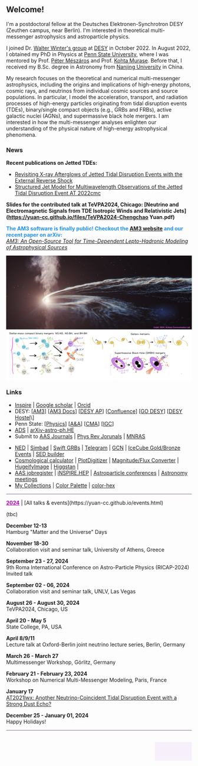 ## Welcome!

I'm a postdoctoral fellow at the Deutsches Elektronen-Synchrotron DESY (Zeuthen campus, near Berlin). I'm interested in theoretical multi-messenger astrophysics and astroparticle physics. 

I joined Dr. [Walter Winter's group](https://www-zeuthen.desy.de/~wwinter/) at [DESY](https://astroparticle-physics.desy.de) in October 2022. In August 2022, I obtained my PhD in Physics at [Penn State University](https://www.psu.edu), where I was mentored by Prof. [Péter Mészáros](http://personal.psu.edu/nnp/) and Prof. [Kohta Murase](https://science.psu.edu/physics/people/kohta-murase). Before that, I received my B.Sc. degree in Astronomy from [Nanjing University](https://astronomy.nju.edu.cn/EN/index.html) in China. 

My research focuses on the theoretical and numerical multi-messenger astrophysics, including the origins and implications of high-energy photons, cosmic rays, and neutrinos from individual cosmic sources and source populations. In particular, I model the acceleration, transport, and radiation processes of high-energy particles originating from tidal disruption events (TDEs), binary/single compact objects (e.g., GRBs and FRBs), active galactic nuclei (AGNs), and supermassive black hole mergers. I am interested in how the multi-messenger analyses enlighten our understanding of the physical nature of high-energy astrophysical phenomena.

### News
**Recent publications on Jetted TDEs:**
* [Revisiting X-ray Afterglows of Jetted Tidal Disruption Events with the External Reverse Shock](https://arxiv.org/abs/2411.07925)
* [Structured Jet Model for Multiwavelength Observations of the Jetted Tidal Disruption Event AT 2022cmc](https://arxiv.org/abs/2406.11513)

**Slides for the contributed talk at TeVPA2024, Chicago: [Neutrino and Electromagnetic Signals from TDE Isotropic Winds and Relativistic Jets](https://yuan-cc.github.io/files/TeVPA2024-Chengchao Yuan.pdf)**

<span style="color:#1E90FF"><b>The AM3 software is finally public! Checkout the [AM3 website](https://am3.readthedocs.io/) and our recent paper on arXiv:</b> <br />
[   *AM3: An Open-Source Tool for Time-Dependent Lepto-Hadronic Modeling of Astrophysical Sources*](https://arxiv.org/abs/2312.13371)</span>

<img align="center" src="files/TDEs.jpg" alt="drawing" height="200" width="840"/>
<img align="center" src="files/cover.png" alt="drawing" width="840" />

### Links
* [Inspire](https://inspirehep.net/authors/1671091) &#124; [Google scholar](https://scholar.google.com/citations?user=esUZFoMAAAAJ&hl=en) &#124; [Orcid](https://orcid.org/0000-0003-0327-6136)
* DESY: \[[AM3](https://gitlab.desy.de/am3/am3)\] \[[AM3 Docs](https://am3.readthedocs.io/)\] \[[DESY AP](https://astroparticle-physics.desy.de/about_us/group_members/theory/index_eng.html)\] \[[Confluence](https://confluence.desy.de)\] \[[GO DESY](https://go.desy.de)\] \[[DESY Hostel]([https://go.desy.de](https://welcome-services.desy.de/hostel_in_zeuthen/index_eng.html))\]
* Penn State: \[[Physics](https://science.psu.edu/physics)\] \[[A&A](https://science.psu.edu/astro)\] \[[CMA](http://cpa.igc.psu.edu)\] \[[IGC](http://www.gravity.psu.edu)\]
* [ADS](https://ui.adsabs.harvard.edu) &#124; [arXiv-astro-ph.HE](https://arxiv.org/list/astro-ph.HE/recent) 
* Submit to [AAS Journals](https://aas.msubmit.net/) &#124; [Phys Rev Jorunals](https://authors.aps.org/Submissions/login/new) &#124; [MNRAS](https://mc.manuscriptcentral.com/mnras#)
<!--* [IceCube-pubs](https://icecube.wisc.edu/pubs) / [LIGO-detection-paper](https://www.ligo.caltech.edu/page/detection-companion-papers)  -->
* [NED](http://nedwww.ipac.caltech.edu) &#124; [Simbad](http://simbad.cfa.harvard.edu/simbad/) &#124; [Swift GRBs](https://www.swift.ac.uk/xrt_live_cat/docs.php#index) &#124; [Telegram](https://astronomerstelegram.org) &#124; [GCN](https://gcn.gsfc.nasa.gov/gcn/gcn3_archive.html) &#124; [IceCube Gold/Bronze Events](https://gcn.gsfc.nasa.gov/amon_icecube_gold_bronze_events.html) &#124; [SED builder](https://tools.ssdc.asi.it/SED/)
* [Cosmological calculator](https://ned.ipac.caltech.edu/help/cosmology_calc.html) &#124; [PlotDigitizer](https://automeris.io/WebPlotDigitizer/) &#124; [Magnitude/Flux Converter](https://irsa.ipac.caltech.edu/data/SPITZER/docs/dataanalysistools/tools/pet/magtojy/) &#124; [HugeifyImage](https://waifu2x.booru.pics) &#124; [Higgstan](https://higgstan.com) &#124; 
* [AAS jobregister](https://jobregister.aas.org) &#124; [iNSPIRE.HEP](https://inspirehep.net) &#124; [Astroparticle conferences](http://www.nu.to.infn.it/conf/) &#124; [Astronomy meetings](http://www.cadc-ccda.hia-iha.nrc-cnrc.gc.ca/en/meetings/)
* [My Collections](https://yuan-cc.github.io/collections.html) &#124; [Color Palette](https://colors.dopely.top/palettes) &#124; [color-hex](https://www.color-hex.com)


<hr style="height:2px;border-width:0;color:gray;background-color:#B3A1BF">
<a href="https://yuan-cc.github.io/events.html" style="color:#B200B2;text-decoration: underline; font-weight: bold;">2024</a> &#124; [All talks & events](https://yuan-cc.github.io/events.html)

(tbc)

**December 12-13**<br />
Hamburg "Matter and the Universe" Days

**November 18-30**<br />
Collaboration visit and seminar talk, University of Athens, Greece

**September 23 - 27, 2024**<br />
9th Roma International Conference on Astro-Particle Physics (RICAP-2024)
Invited talk

**September 02 - 06, 2024**<br />
Collaboration visit and seminar talk, UNLV, Las Vegas

**August 26 - August 30, 2024** <br />
TeVPA2024, Chicago, US

**April 20 - May 5** <br />
State College, PA, USA

**April 8/9/11** <br />
Lecture talk at Oxford-Berlin joint neutrino lecture series, Berlin, Germany

**March 26 - March 27** <br />
Multimessenger Workshop, Görlitz, Germany

**February 21 - February 23, 2024** <br />
Workshop on Numerical Multi-Messenger Modeling, Paris, France

**January 17** <br />
[AT2021lwx: Another Neutrino-Coincident Tidal Disruption Event with a Strong Dust Echo?](https://arxiv.org/abs/2401.09320)

**December 25 - January 01, 2024**<br />
Happy Holidays!

<hr style="height:2px;border-width:0;color:gray;background-color:#B3A1BF">


<br>
<div style="width: 100px; height: 50px; background-color: #F7F0FA; float: right;" 
        onmouseover="document.getElementById('div1').style.display = 'block';"
        onmouseout="document.getElementById('div1').style.display = 'none';" >
<div id="div1" style="display: none;">
<!-- hitwebcounter Code START -->
<a target="_blank">
<img src="https://hitwebcounter.com/counter/counter.php?page=9777369&style=0024&nbdigits=6&type=ip&initCount=02345" border="0" /></a>                                    
<br>
<a target="_blank">
<img src="https://hitwebcounter.com/counter/counter.php?page=7652712&style=0024&nbdigits=6&type=page&initCount=122" border="0" ></a>   
</div>
</div>
